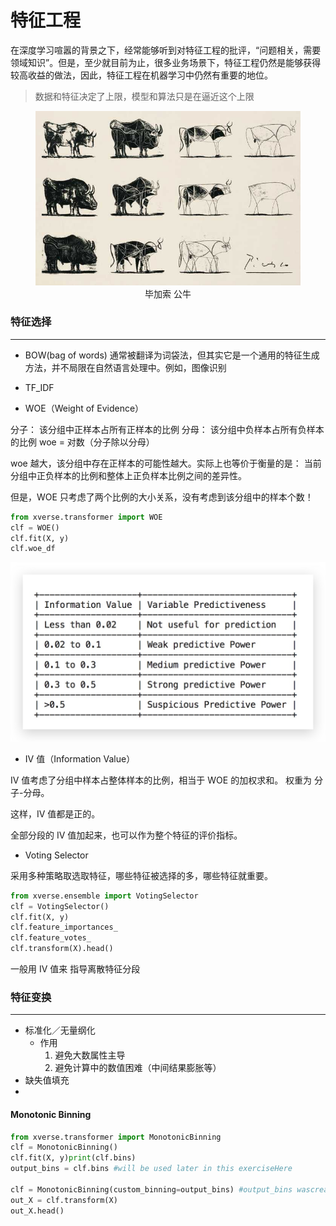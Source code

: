 # 特征工程

在深度学习喧嚣的背景之下，经常能够听到对特征工程的批评，“问题相关，需要领域知识”。但是，至少就目前为止，很多业务场景下，特征工程仍然是能够获得较高收益的做法，因此，特征工程在机器学习中仍然有重要的地位。

> 数据和特征决定了上限，模型和算法只是在逼近这个上限

<div align="center">
    <figure align='center'>
        <img src="img-feature_enginerring/2019-05-27-20-56-32.png" style="width:500px" />
        <figcaption>毕加索 公牛</figcaption>
    </figure>
</div>

### 特征选择

---

- BOW(bag of words)
  通常被翻译为词袋法，但其实它是一个通用的特征生成方法，并不局限在自然语言处理中。例如，图像识别
- TF_IDF

- WOE（Weight of Evidence）

分子： 该分组中正样本占所有正样本的比例
分母： 该分组中负样本占所有负样本的比例
woe = 对数（分子除以分母）

woe 越大，该分组中存在正样本的可能性越大。实际上也等价于衡量的是： 当前分组中正负样本的比例和整体上正负样本比例之间的差异性。

但是，WOE 只考虑了两个比例的大小关系，没有考虑到该分组中的样本个数！

```python
from xverse.transformer import WOE
clf = WOE()
clf.fit(X, y)
clf.woe_df
```

![](./img-feature_enginerring/2019-12-24-11-28-33.png)

- IV 值（Information Value）

IV 值考虑了分组中样本占整体样本的比例，相当于 WOE 的加权求和。
权重为 分子-分母。

这样，IV 值都是正的。

全部分段的 IV 值加起来，也可以作为整个特征的评价指标。

- Voting Selector

采用多种策略取选取特征，哪些特征被选择的多，哪些特征就重要。

```python
from xverse.ensemble import VotingSelector
clf = VotingSelector()
clf.fit(X, y)
clf.feature_importances_
clf.feature_votes_
clf.transform(X).head()
```

一般用 IV 值来 指导离散特征分段

###

### 特征变换

---

- 标准化／无量纲化
  - 作用
    1. 避免大数属性主导
    2. 避免计算中的数值困难（中间结果膨胀等）
- 缺失值填充
-

#### Monotonic Binning

```python
from xverse.transformer import MonotonicBinning
clf = MonotonicBinning()
clf.fit(X, y)print(clf.bins)
output_bins = clf.bins #will be used later in this exerciseHere

clf = MonotonicBinning(custom_binning=output_bins) #output_bins wascreated earlier
out_X = clf.transform(X)
out_X.head()
```

####
